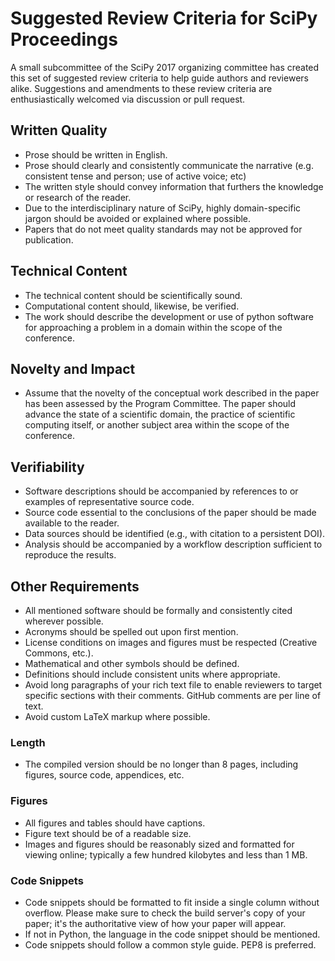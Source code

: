 # Suggested Review Criteria for SciPy Proceedings

A small subcommittee of the SciPy 2017 organizing committee has created this 
set of suggested review criteria
to help guide authors and reviewers alike. Suggestions and amendments to these 
review criteria are enthusiastically welcomed via discussion or pull request.


## Written Quality

- Prose should be written in English.
- Prose should clearly and consistently communicate the narrative (e.g. consistent
  tense and person; use of active voice; etc)
- The written style should convey information that furthers the knowledge or 
  research of the reader.
- Due to the interdisciplinary nature of SciPy, highly domain-specific jargon 
  should be avoided or explained where possible.
- Papers that do not meet quality standards may not be approved for publication.

## Technical Content

- The technical content should be scientifically sound.
- Computational content should, likewise, be verified.
- The work should describe the development or use of python software for 
  approaching a problem in a domain within the scope of the conference.

## Novelty and Impact

- Assume that the novelty of the conceptual work described in the paper has been assessed by the Program Committee.
  The paper should advance the state of a scientific domain, the practice 
  of scientific computing itself, or another subject area within the scope of 
  the conference.

## Verifiability

- Software descriptions should be accompanied by references to or examples of 
  representative source code.
- Source code essential to the conclusions of the paper should be made 
  available to the reader.
- Data sources should be identified (e.g., with citation to a persistent DOI).
- Analysis should be accompanied by a workflow description sufficient
  to reproduce the results.

## Other Requirements

- All mentioned software should be formally and consistently cited wherever
  possible.
- Acronyms should be spelled out upon first mention.
- License conditions on images and figures must be respected (Creative Commons, 
  etc.).
- Mathematical and other symbols should be defined.
- Definitions should include consistent units where appropriate.
- Avoid long paragraphs of your rich text file to enable reviewers to target
  specific sections with their comments. GitHub comments are per line of text.
- Avoid custom LaTeX markup where possible.

### Length

- The compiled version should be no longer than 8 pages, including figures, source
  code, appendices, etc.  

### Figures

- All figures and tables should have captions. 
- Figure text should be of a readable size.
- Images and figures should be reasonably sized and formatted for viewing online;
  typically a few hundred kilobytes and less than 1 MB.

### Code Snippets

- Code snippets should be formatted to fit inside a single column without
  overflow. Please make sure to check the build server's copy of your
  paper; it's the authoritative view of how your paper will appear.
- If not in Python, the language in the code snippet should be mentioned.
- Code snippets should follow a common style guide. PEP8 is preferred.
